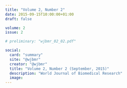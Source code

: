 ```yaml
---
title: "Volume 2, Number 2"
date: 2015-09-15T10:00:00+01:00
draft: false

volume: 2
issue: 2

# preliminary: "wjbmr_02_02.pdf" 

social:
  card: "summary"
  site: "@wjbmr"
  creator: "@wjbmr"
  title: "Volume 2, Number 2 (September, 2015)"
  description: "World Journal of Biomedical Research"
  image:
---
```


